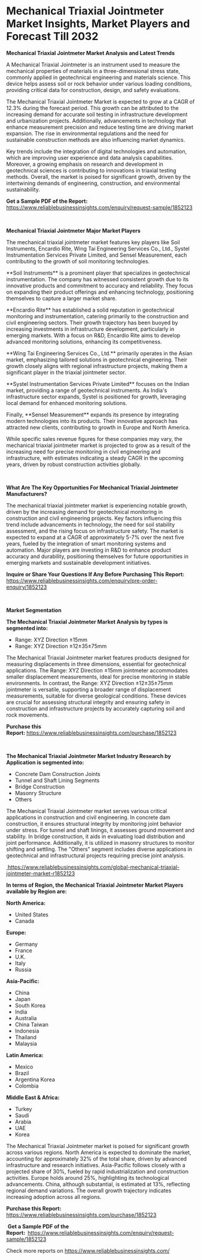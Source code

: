 <p><h1>Mechanical Triaxial Jointmeter Market Insights, Market Players and Forecast Till 2032</h1></p><p><strong>Mechanical Triaxial Jointmeter Market Analysis and Latest Trends</strong></p>
<p><p>A Mechanical Triaxial Jointmeter is an instrument used to measure the mechanical properties of materials in a three-dimensional stress state, commonly applied in geotechnical engineering and materials science. This device helps assess soil or rock behavior under various loading conditions, providing critical data for construction, design, and safety evaluations.</p><p>The Mechanical Triaxial Jointmeter Market is expected to grow at a CAGR of 12.3% during the forecast period. This growth can be attributed to the increasing demand for accurate soil testing in infrastructure development and urbanization projects. Additionally, advancements in technology that enhance measurement precision and reduce testing time are driving market expansion. The rise in environmental regulations and the need for sustainable construction methods are also influencing market dynamics.</p><p>Key trends include the integration of digital technologies and automation, which are improving user experience and data analysis capabilities. Moreover, a growing emphasis on research and development in geotechnical sciences is contributing to innovations in triaxial testing methods. Overall, the market is poised for significant growth, driven by the intertwining demands of engineering, construction, and environmental sustainability.</p></p>
<p><strong>Get a Sample PDF of the Report:&nbsp;</strong> <a href="https://www.reliablebusinessinsights.com/enquiry/request-sample/1852123?utm_campaign=2761&utm_medium=2&utm_source=Github&utm_content=ia&utm_term=27032025&utm_id=mechanical-triaxial-jointmeter">https://www.reliablebusinessinsights.com/enquiry/request-sample/1852123</a></p>
<p>&nbsp;</p>
<p><strong>Mechanical Triaxial Jointmeter Major Market Players</strong></p>
<p><p>The mechanical triaxial jointmeter market features key players like Soil Instruments, Encardio Rite, Wing Tai Engineering Services Co., Ltd., Systel Instrumentation Services Private Limited, and Sensel Measurement, each contributing to the growth of soil monitoring technologies.</p><p>**Soil Instruments** is a prominent player that specializes in geotechnical instrumentation. The company has witnessed consistent growth due to its innovative products and commitment to accuracy and reliability. They focus on expanding their product offerings and enhancing technology, positioning themselves to capture a larger market share.</p><p>**Encardio Rite** has established a solid reputation in geotechnical monitoring and instrumentation, catering primarily to the construction and civil engineering sectors. Their growth trajectory has been buoyed by increasing investments in infrastructure development, particularly in emerging markets. With a focus on R&D, Encardio Rite aims to develop advanced monitoring solutions, enhancing its competitiveness.</p><p>**Wing Tai Engineering Services Co., Ltd.** primarily operates in the Asian market, emphasizing tailored solutions in geotechnical engineering. Their growth closely aligns with regional infrastructure projects, making them a significant player in the triaxial jointmeter sector.</p><p>**Systel Instrumentation Services Private Limited** focuses on the Indian market, providing a range of geotechnical instruments. As India's infrastructure sector expands, Systel is positioned for growth, leveraging local demand for enhanced monitoring solutions.</p><p>Finally, **Sensel Measurement** expands its presence by integrating modern technologies into its products. Their innovative approach has attracted new clients, contributing to growth in Europe and North America.</p><p>While specific sales revenue figures for these companies may vary, the mechanical triaxial jointmeter market is projected to grow as a result of the increasing need for precise monitoring in civil engineering and infrastructure, with estimates indicating a steady CAGR in the upcoming years, driven by robust construction activities globally.</p></p>
<p>&nbsp;</p>
<p><strong>What Are The Key Opportunities For Mechanical Triaxial Jointmeter Manufacturers?</strong></p>
<p><p>The mechanical triaxial jointmeter market is experiencing notable growth, driven by the increasing demand for geotechnical monitoring in construction and civil engineering projects. Key factors influencing this trend include advancements in technology, the need for soil stability assessment, and the rising focus on infrastructure safety. The market is expected to expand at a CAGR of approximately 5-7% over the next five years, fueled by the integration of smart monitoring systems and automation. Major players are investing in R&D to enhance product accuracy and durability, positioning themselves for future opportunities in emerging markets and sustainable development initiatives.</p></p>
<p><strong>Inquire or Share Your Questions If Any Before Purchasing This Report:</strong> <a href="https://www.reliablebusinessinsights.com/enquiry/pre-order-enquiry/1852123?utm_campaign=2761&utm_medium=2&utm_source=Github&utm_content=ia&utm_term=27032025&utm_id=mechanical-triaxial-jointmeter">https://www.reliablebusinessinsights.com/enquiry/pre-order-enquiry/1852123</a></p>
<p>&nbsp;</p>
<p><strong>Market Segmentation</strong></p>
<p><strong>The Mechanical Triaxial Jointmeter Market Analysis by types is segmented into:</strong></p>
<p><ul><li>Range: XYZ Direction ±15mm</li><li>Range: XYZ Direction ±12±35±75mm</li></ul></p>
<p><p>The Mechanical Triaxial Jointmeter market features products designed for measuring displacements in three dimensions, essential for geotechnical applications. The Range: XYZ Direction ±15mm jointmeter accommodates smaller displacement measurements, ideal for precise monitoring in stable environments. In contrast, the Range: XYZ Direction ±12±35±75mm jointmeter is versatile, supporting a broader range of displacement measurements, suitable for diverse geological conditions. These devices are crucial for assessing structural integrity and ensuring safety in construction and infrastructure projects by accurately capturing soil and rock movements.</p></p>
<p><strong>Purchase this Report:&nbsp;</strong><a href="https://www.reliablebusinessinsights.com/purchase/1852123?utm_campaign=2761&utm_medium=2&utm_source=Github&utm_content=ia&utm_term=27032025&utm_id=mechanical-triaxial-jointmeter">https://www.reliablebusinessinsights.com/purchase/1852123</a></p>
<p>&nbsp;</p>
<p><strong>The Mechanical Triaxial Jointmeter Market Industry Research by Application is segmented into:</strong></p>
<p><ul><li>Concrete Dam Construction Joints</li><li>Tunnel and Shaft Lining Segments</li><li>Bridge Construction</li><li>Masonry Structure</li><li>Others</li></ul></p>
<p><p>The Mechanical Triaxial Jointmeter market serves various critical applications in construction and civil engineering. In concrete dam construction, it ensures structural integrity by monitoring joint behavior under stress. For tunnel and shaft linings, it assesses ground movement and stability. In bridge construction, it aids in evaluating load distribution and joint performance. Additionally, it is utilized in masonry structures to monitor shifting and settling. The "Others" segment includes diverse applications in geotechnical and infrastructural projects requiring precise joint analysis.</p></p>
<p><a href="https://www.reliablebusinessinsights.com/global-mechanical-triaxial-jointmeter-market-r1852123?utm_campaign=2761&utm_medium=2&utm_source=Github&utm_content=ia&utm_term=27032025&utm_id=mechanical-triaxial-jointmeter">&nbsp;https://www.reliablebusinessinsights.com/global-mechanical-triaxial-jointmeter-market-r1852123</a></p>
<p><strong>In terms of Region, the Mechanical Triaxial Jointmeter Market Players available by Region are:</strong></p>
<p>
    <p> <strong> North America: </strong>
        <ul>
            <li>United States</li>
            <li>Canada</li>
        </ul>
        </p> 
    <p> <strong> Europe: </strong>
        <ul>
            <li>Germany</li>
            <li>France</li>
            <li>U.K.</li>
            <li>Italy</li>
            <li>Russia</li>
        </ul>
        </p> 
    <p> <strong> Asia-Pacific: </strong>
        <ul>
            <li>China</li>
            <li>Japan</li>
            <li>South Korea</li>
            <li>India</li>
            <li>Australia</li>
            <li>China Taiwan</li>
            <li>Indonesia</li>
            <li>Thailand</li>
            <li>Malaysia</li>
        </ul>
        </p> 
    <p> <strong> Latin America: </strong>
        <ul>
            <li>Mexico</li>
            <li>Brazil</li>
            <li>Argentina Korea</li>
            <li>Colombia</li>
        </ul>
        </p> 
    <p> <strong> Middle East & Africa: </strong>
        <ul>
            <li>Turkey</li>
            <li>Saudi</li>
            <li>Arabia</li>
            <li>UAE</li>
            <li>Korea</li>
        </ul>
    </p>
    </p>
<p><p>The Mechanical Triaxial Jointmeter market is poised for significant growth across various regions. North America is expected to dominate the market, accounting for approximately 32% of the total share, driven by advanced infrastructure and research initiatives. Asia-Pacific follows closely with a projected share of 30%, fueled by rapid industrialization and construction activities. Europe holds around 25%, highlighting its technological advancements. China, although substantial, is estimated at 13%, reflecting regional demand variations. The overall growth trajectory indicates increasing adoption across all regions.</p></p>
<p><strong>Purchase this Report: </strong><a href="https://www.reliablebusinessinsights.com/purchase/1852123?utm_campaign=2761&utm_medium=2&utm_source=Github&utm_content=ia&utm_term=27032025&utm_id=mechanical-triaxial-jointmeter">https://www.reliablebusinessinsights.com/purchase/1852123</a></p>
<p>&nbsp;<strong>Get a Sample PDF of the Report:&nbsp;&nbsp;</strong><a href="https://www.reliablebusinessinsights.com/enquiry/request-sample/1852123?utm_campaign=2761&utm_medium=2&utm_source=Github&utm_content=ia&utm_term=27032025&utm_id=mechanical-triaxial-jointmeter">https://www.reliablebusinessinsights.com/enquiry/request-sample/1852123</a></p>
<p><strong></strong></p>
<p>Check more reports on <a href="https://www.reliablebusinessinsights.com/?utm_campaign=2761&utm_medium=2&utm_source=Github&utm_content=ia&utm_term=27032025&utm_id=mechanical-triaxial-jointmeter">https://www.reliablebusinessinsights.com/</a></p>